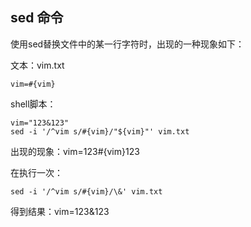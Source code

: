 ## sed 命令

使用sed替换文件中的某一行字符时，出现的一种现象如下：

文本：vim.txt

```text
vim=#{vim}
```

shell脚本：

```shell
vim="123&123"
sed -i '/^vim s/#{vim}/"${vim}"' vim.txt
```

出现的现象：vim=123#{vim}123

在执行一次：

```shell
sed -i '/^vim s/#{vim}/\&' vim.txt
```

得到结果：vim=123&123

